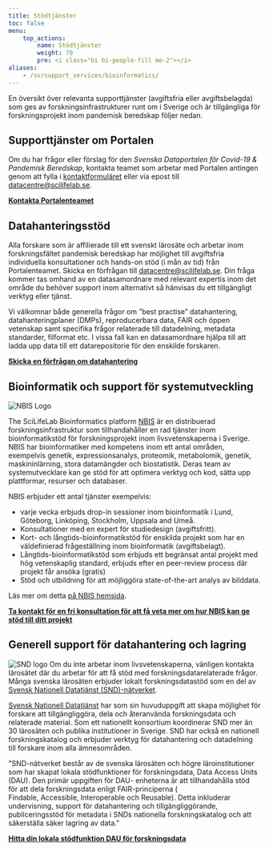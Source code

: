 ```yaml
---
title: Stödtjänster
toc: false
menu:
    top_actions:
        name: Stödtjänster
        weight: 70
        pre: <i class="bi bi-people-fill me-2"></i>
aliases:
    - /sv/support_services/bioinformatics/
---
```


En översikt över relevanta supporttjänster (avgiftsfria eller avgiftsbelagda) som ges av forskningsinfrastrukturer runt om i Sverige och är tillgängliga för forskningsprojekt inom pandemisk beredskap följer nedan.

<h2><i class="bi bi-people-fill"></i> Supporttjänster om Portalen</h2>

Om du har frågor eller förslag för den *Svenska Dataportalen för Covid-19 & Pandemisk Beredskap*, kontakta teamet som arbetar med Portalen antingen genom att fylla i [kontaktformuläret](/sv/contact) eller via epost till datacentre@scilifelab.se.

<b><a href="/contact/">Kontakta Portalenteamet <i class="bi bi-arrow-right-circle-fill"></i></a></b>

<h2><i class="bi bi-people-fill"></i> Datahanteringsstöd</h2>

Alla forskare som är affilierade till ett svenskt lärosäte och arbetar inom forskningsfältet pandemisk beredskap har möjlighet till avgiftsfria individuella konsultationer och hands-on stöd (i mån av tid) från Portalenteamet. Skicka en förfrågan till datacentre@scilifelab.se. Din fråga kommer tas omhand av en datasamordnare med relevant expertis inom det område du behöver support inom alternativt så hänvisas du ett tillgängligt verktyg eller tjänst.

Vi välkomnar både generella frågor om ”best practise” datahantering, datahanteringplaner (DMPs), reproducerbara data, FAIR och öppen vetenskap samt specifika frågor relaterade till datadelning, metadata standarder, filformat etc. I vissa fall kan en datasamordnare hjälpa till att ladda upp data till ett datarepositorie för den enskilde forskaren.

<b><a href="mailto:datacentre@scilifelab.se">Skicka en förfrågan om datahantering <i class="bi bi-arrow-right-circle-fill"></i></a></b>

<h2><i class="bi bi-people-fill"></i> Bioinformatik och support för systemutveckling</h2>

![NBIS Logo](/img/logos/nbislogo-orange-txt.svg#floatright)

The SciLifeLab Bioinformatics platform [NBIS](https://nbis.se/) är en distribuerad forskningsinfrastruktur som tillhandahåller en rad tjänster inom bioinformatikstöd för forskningsprojekt inom livsvetenskaperna i Sverige. NBIS har bioinformatiker med kompetens inom ett antal områden, exempelvis genetik, expressionsanalys, proteomik, metabolomik, genetik, maskininlärning, stora datamängder och biostatistik.  Deras team av systemutvecklare kan ge stöd för att optimera verktyg och kod, sätta upp plattformar, resurser och databaser.

NBIS erbjuder ett antal tjänster exempelvis:

- varje vecka erbjuds drop-in sessioner inom bioinformatik i Lund, Göteborg, Linköping, Stockholm, Uppsala and Umeå.
- Konsultationer med en expert för studiedesign (avgiftsfritt).
- Kort- och långtids-bioinformatikstöd för enskilda projekt som har en väldefinierad frågeställning inom bioinformatik (avgiftsbelagt).
- Långtids-bioinformatikstöd som erbjuds ett begränsat antal projekt med hög vetenskaplig standard, erbjuds efter en peer-review process där projekt får ansöka (gratis)
- Stöd och utbildning för att möjliggöra state-of-the-art analys av bilddata.

Läs mer om detta [på NBIS hemsida](https://nbis.se/support/).

<b><a href="https://nbis.se/support/">Ta kontakt för en fri konsultation för att få veta mer om hur NBIS kan ge stöd till ditt projekt <i class="bi bi-arrow-right-circle-fill"></i></a></b>

<h2><i class="bi bi-people-fill"></i> Generell support för datahantering och lagring</h2>

![SND logo](/img/logos/SND_logo_eng.png#floatright)
Om du inte arbetar inom livsvetenskaperna, vänligen kontakta lärosätet där du arbetar för att få stöd med forskningsdatarelaterade frågor. Många svenska lärosäten erbjuder lokalt forskningsdatastöd som en del av [Svensk Nationell Datatjänst (SND)-nätverket](https://snd.gu.se/sv/om-oss/snd-n%C3%A4tverket).

[Svensk Nationell Datatjänst](https://snd.gu.se/sv) har som sin huvuduppgift att skapa möjlighet för forskare att tillgängliggöra, dela och återanvända forskningsdata och relaterade material. Som ett nationellt konsortium koordinerar SND mer än 30 lärosäten och publika institutioner in Sverige. SND har också en nationell forskningskatalog och erbjuder verktyg för datahantering och datadelning till forskare inom alla ämnesområden.

"SND-nätverket består av de svenska lärosäten och högre läroinstitutioner som har skapat lokala stödfunktioner för forskningsdata, Data Access Units (DAU). Den primär uppgiften för DAU- enheterna är att tillhandahålla stöd för att dela forskningsdata enligt FAIR-principerna ( Findable, Accessible, Interoperable och Reusable). Detta inkluderar undervisning, support för datahantering och tillgängliggörande, publiceringsstöd för metadata i SNDs nationella forskningskatalog och att säkerställa säker lagring av data."

<b><a href="https://snd.gu.se/sv/om-oss/snd-n%C3%A4tverket">Hitta din lokala stödfunktion DAU för forskningsdata <i class="bi bi-arrow-right-circle-fill"></i></a></b>
